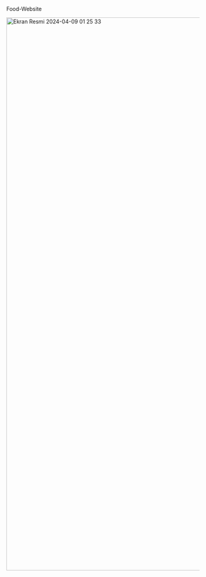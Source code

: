 Food-Website

<img width="1440" alt="Ekran Resmi 2024-04-09 01 25 33" src="https://github.com/alitas7/Food-Website/assets/75882053/2f9de2f3-4c8e-4262-bc92-67b16f271c80">
